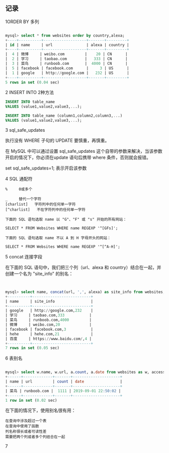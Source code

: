 
## 记录

1ORDER BY 多列

```sql

mysql> select * from websites order by country,alexa;
+----+----------+-------------------+-------+---------+
| id | name     | url               | alexa | country |
+----+----------+-------------------+-------+---------+
|  4 | 微博     | weibo.com         |    20 | CN      |
|  2 | 学习     | taobao.com        |   333 | CN      |
|  3 | 菜鸟     | runboob.com       |  4000 | CN      |
|  5 | facebook | facebook.com      |     3 | US      |
|  1 | google   | http://google.com |   232 | US      |
+----+----------+-------------------+-------+---------+
5 rows in set (0.04 sec)
```
2 INSERT INTO 2种方法


```sql
INSERT INTO table_name
VALUES (value1,value2,value3,...);

INSERT INTO table_name (column1,column2,column3,...)
VALUES (value1,value2,value3,...);

```
3 sql_safe_updates 

执行没有 WHERE 子句的 UPDATE 要慎重，再慎重。

在 MySQL 中可以通过设置 sql_safe_updates 这个自带的参数来解决，当该参数开启的情况下，你必须在update 语句后携带 where 条件，否则就会报错。

set sql_safe_updates=1; 表示开启该参数

4 SQL 通配符

``` 
%     0或多个

_     替代一个字符
[charlist]   字符列中的任何单一字符
[^charlist]   不在字符列中的任何单一字符

下面的 SQL 语句选取 name 以 "G"、"F" 或 "s" 开始的所有网站：

SELECT * FROM Websites WHERE name REGEXP '^[GFs]';

下面的 SQL 语句选取 name 不以 A 到 H 字母开头的网站：

SELECT * FROM Websites WHERE name REGEXP '^[^A-H]';

```

5 concat 连接字段

在下面的 SQL 语句中，我们把三个列（url、alexa 和 country）结合在一起，并创建一个名为 "site_info" 的别名：
```sql


mysql> select name, concat(url, ',', alexa) as site_info from websites;
+----------+--------------------------+
| name     | site_info                |
+----------+--------------------------+
| google   | http://google.com,232    |
| 学习     | taobao.com,333           |
| 菜鸟     | runboob.com,4000         |
| 微博     | weibo.com,20             |
| facebook | facebook.com,3           |
| hehe     | hehe.com,21              |
| 百度     | https://www.baidu.com/,4 |
+----------+--------------------------+
7 rows in set (0.05 sec)
```

6  表别名

```sql

mysql> select w.name, w.url, a.count, a.date from websites as w, access_log as a where a.site_id=w.id and w.name="菜鸟";
+------+-------------+-------+---------------------+
| name | url         | count | date                |
+------+-------------+-------+---------------------+
| 菜鸟 | runboob.com |  1111 | 2019-09-01 22:50:02 |
+------+-------------+-------+---------------------+
1 row in set (0.02 sec)
```

在下面的情况下，使用别名很有用：
```text
在查询中涉及超过一个表
在查询中使用了函数
列名称很长或者可读性差
需要把两个列或者多个列结合在一起
```

7 